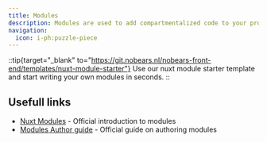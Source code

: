 ```yaml
---
title: Modules
description: Modules are used to add compartmentalized code to your project.
navigation:
  icon: i-ph:puzzle-piece
---
```


::tip{target="\_blank" to="https://git.nobears.nl/nobears-front-end/templates/nuxt-module-starter"}
Use our nuxt module starter template and start writing your own modules in seconds.
::

## Usefull links

- [Nuxt Modules](https://nuxt.com/docs/guide/directory-structure/modules) - Official introduction to modules
- [Modules Author guide](https://nuxt.com/docs/guide/going-further/modules) - Official guide on authoring modules
